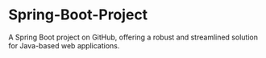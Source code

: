 # Spring-Boot-Project
A Spring Boot project on GitHub, offering a robust and streamlined solution for Java-based web applications.
